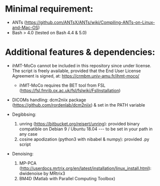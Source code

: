 # Minimal requirement: 
* ANTs (https://github.com/ANTsX/ANTs/wiki/Compiling-ANTs-on-Linux-and-Mac-OS)
* Bash > 4.0 (tested on Bash 4.4 & 5.0)

# Additional features & dependencies:
* ihMT-MoCo cannot be included in this repository since under license. The script is freely available, provided that the End User License Agreement is signed, at: https://crmbm.univ-amu.fr/ihmt-moco/
	* ihMT-MoCo requires the BET tool from FSL (https://fsl.fmrib.ox.ac.uk/fsl/fslwiki/FslInstallation)

* DICOMs handling: dcm2niix package (https://github.com/rordenlab/dcm2niix) & set in the PATH variable

* Degibbsing:
	1.  unring (https://bitbucket.org/reisert/unring): provided binary compatible on Debian 9 / Ubuntu 18.04 --- to be set in your path in any case
	2.  cosine apodization (python3 with nibabel & numpy): provided .py script

* Denoising:
	1.  MP-PCA (http://userdocs.mrtrix.org/en/latest/installation/linux_install.html): dwidenoise by MRtrix3 
	2.  BM4D (Matlab with Parallel Computing Toolbox)


